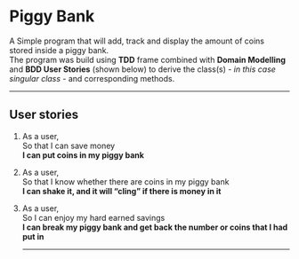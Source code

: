 # Piggy Bank #

  A Simple program that will add, track and display the amount of coins stored inside a piggy bank.\
  The program was build using **TDD** frame combined with **Domain Modelling** and **BDD User Stories** (shown below) to derive the class(s) - _in this case singular class_ - and corresponding methods. 

-----------------------  
## User stories ##

  

 1.  As a user,\
     So that I can save money\
     **I can put coins in my piggy bank**

 2.  As a user,\
     So that I know whether there are coins in my piggy bank\
     **I can shake it, and it will “cling” if there is money in it**

 3.   As a user,\
      So I can enjoy my hard earned savings\
      **I can break my piggy bank and get back the number or coins that I had put in**
      
      
      -------------
